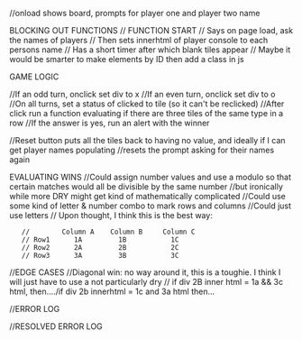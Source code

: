 //onload shows board, prompts for player one and player two name


BLOCKING OUT FUNCTIONS
// FUNCTION START
//  Says on page load, ask the names of players
//  Then sets innerhtml of player console to each persons name
//  Has a short timer after which blank tiles appear
//  Maybe it would be smarter to make elements by ID then add a class in js


GAME LOGIC

//If an odd turn, onclick set div to x
//If an even turn, onclick set div to o
//On all turns, set a status of clicked to tile (so it can't be reclicked)
//After click run a function evaluating if there are three tiles of the same type in a row
//If the answer is yes, run an alert with the winner

//Reset button puts all the tiles back to having no value, and ideally if I can get player names populating 
//resets the prompt asking for their names again

EVALUATING WINS
 	 //Could assign number values and use a modulo so that certain matches would all be divisible by the same number
 	 //but ironically while more DRY might get kind of mathematically complicated
 	 //Could use some kind of letter & number combo to mark rows and columns
 	 //Could just use letters
	 // Upon thought, I think this is the best way: 

	   //        Column A    Column B     Column C 
	   // Row1      1A         1B           1C
	   // Row2      2A         2B           2C
	   // Row3      3A         3B           3C

//EDGE CASES
//Diagonal win: no way around it, this is a toughie. I think I will just have to use a not particularly dry
// if div 2B inner html = 1a && 3c html, then..../if div 2b innerhtml = 1c and 3a html then...

//ERROR LOG

//RESOLVED ERROR LOG